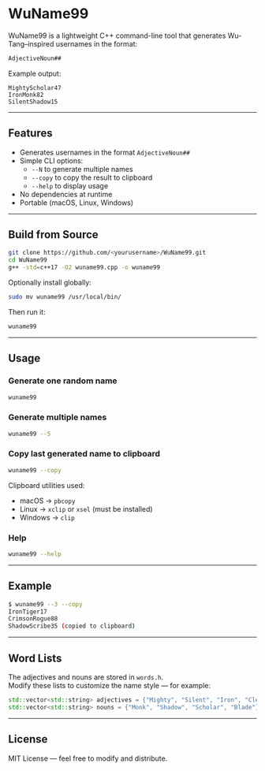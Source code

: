 # WuName99

WuName99 is a lightweight C++ command-line tool that generates
Wu-Tang–inspired usernames in the format:

```bash
AdjectiveNoun##
```

Example output:

```
MightyScholar47
IronMonk82
SilentShadow15
```

---

## Features

- Generates usernames in the format `AdjectiveNoun##`
- Simple CLI options:
  - `--N` to generate multiple names
  - `--copy` to copy the result to clipboard
  - `--help` to display usage
- No dependencies at runtime
- Portable (macOS, Linux, Windows)

---

## Build from Source

```bash
git clone https://github.com/<yourusername>/WuName99.git
cd WuName99
g++ -std=c++17 -O2 wuname99.cpp -o wuname99
```

Optionally install globally:

```bash
sudo mv wuname99 /usr/local/bin/
```

Then run it:

```bash
wuname99
```

---

## Usage

### Generate one random name

```bash
wuname99
```

### Generate multiple names

```bash
wuname99 --5
```

### Copy last generated name to clipboard

```bash
wuname99 --copy
```

Clipboard utilities used:

- macOS → `pbcopy`
- Linux → `xclip` or `xsel` (must be installed)
- Windows → `clip`

### Help

```bash
wuname99 --help
```

---

## Example

```bash
$ wuname99 --3 --copy
IronTiger17
CrimsonRogue88
ShadowScribe35 (copied to clipboard)
```

---

## Word Lists

The adjectives and nouns are stored in `words.h`.  
Modify these lists to customize the name style — for example:

```cpp
std::vector<std::string> adjectives = {"Mighty", "Silent", "Iron", "Clever"};
std::vector<std::string> nouns = {"Monk", "Shadow", "Scholar", "Blade"};
```

---

## License

MIT License — feel free to modify and distribute.
